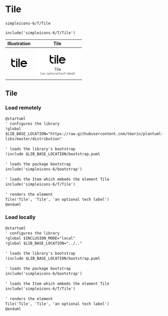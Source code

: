 # Tile


```text
simpleicons-6/T/Tile
```

```text
include('simpleicons-6/T/Tile')
```



| Illustration | Tile |
| :---: | :---: |
| ![illustration for Illustration](../../simpleicons-6/T/Tile.png) | ![illustration for Tile](../../simpleicons-6/T/Tile.Local.png) |




## Tile

### Load remotely
```plantuml
@startuml
' configures the library
!global $LIB_BASE_LOCATION="https://raw.githubusercontent.com/tmorin/plantuml-libs/master/distribution"

' loads the library's bootstrap
!include $LIB_BASE_LOCATION/bootstrap.puml

' loads the package bootstrap
include('simpleicons-6/bootstrap')

' loads the Item which embeds the element Tile
include('simpleicons-6/T/Tile')

' renders the element
Tile('Tile', 'Tile', 'an optional tech label')
@enduml
```

### Load locally
```plantuml
@startuml
' configures the library
!global $INCLUSION_MODE="local"
!global $LIB_BASE_LOCATION="../.."

' loads the library's bootstrap
!include $LIB_BASE_LOCATION/bootstrap.puml

' loads the package bootstrap
include('simpleicons-6/bootstrap')

' loads the Item which embeds the element Tile
include('simpleicons-6/T/Tile')

' renders the element
Tile('Tile', 'Tile', 'an optional tech label')
@enduml
```

